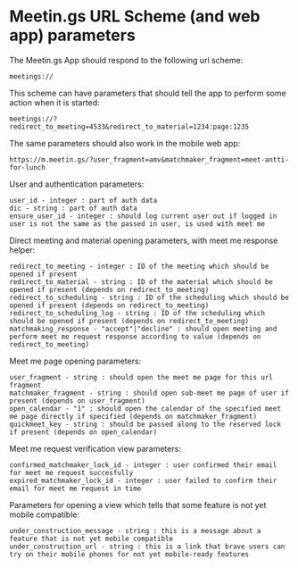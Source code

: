 # Meetin.gs URL Scheme (and web app) parameters

The Meetin.gs App should respond to the following url scheme:

    meetings://

This scheme can have parameters that should tell the app to perform some action when it is started:

    meetings://?redirect_to_meeting=4533&redirect_to_material=1234:page:1235

The same parameters should also work in the mobile web app:

    https://m.meetin.gs/?user_fragment=amv&matchmaker_fragment=meet-antti-for-lunch

User and authentication parameters:

    user_id - integer : part of auth data
    dic - string : part of auth data
    ensure_user_id - integer : should log current user out if logged in user is not the same as the passed in user, is used with meet me

Direct meeting and material opening parameters, with meet me response helper:

    redirect_to_meeting - integer : ID of the meeting which should be opened if present
    redirect_to_material - string : ID of the material which should be opened if present (depends on redirect_to_meeting)
    redirect_to_scheduling - string : ID of the scheduling which should be opened if present (depends on redirect_to_meeting)
    redirect_to_scheduling_log - string : ID of the scheduling which should be opened if present (depends on redirect_to_meeting)
    matchmaking_response - "accept"|"decline" : should open meeting and perform meet me request response according to value (depends on redirect_to_meeting)

Meet me page opening parameters:

    user_fragment - string : should open the meet me page for this url fragment
    matchmaker_fragment - string : should open sub-meet me page of user if present (depends on user_fragment)
    open_calendar - "1" : should open the calendar of the specified meet me page directly if specified (depends on matchmaker_fragment)
    quickmeet_key - string : should be passed along to the reserved lock if present (depends on open_calendar)

Meet me request verification view parameters:

    confirmed_matchmaker_lock_id - integer : user confirmed their email for meet me request succesfully
    expired_matchmaker_lock_id - integer : user failed to confirm their email for meet me request in time

Parameters for opening a view which tells that some feature is not yet mobile compatible:

    under_construction_message - string : this is a message about a feature that is not yet mobile compatible
    under_construction_url - string : this is a link that brave users can try on their mobile phones for not yet mobile-ready features


